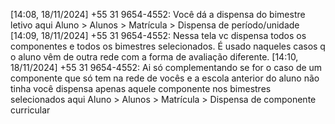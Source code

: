 [14:08, 18/11/2024] +55 31 9654-4552: Você dá a dispensa do bimestre letivo aqui Aluno > Alunos > Matrícula > Dispensa de período/unidade
[14:09, 18/11/2024] +55 31 9654-4552: Nessa tela vc dispensa todos os componentes e todos os bimestres selecionados. É usado naqueles casos q o aluno vêm de outra rede com a forma de avaliação diferente.
[14:10, 18/11/2024] +55 31 9654-4552: Ai só complementando se for o caso de um componente que só tem na rede de vocês e a escola anterior do aluno não tinha você dispensa apenas aquele componente nos bimestres selecionados aqui Aluno > Alunos > Matrícula > Dispensa de componente curricular
